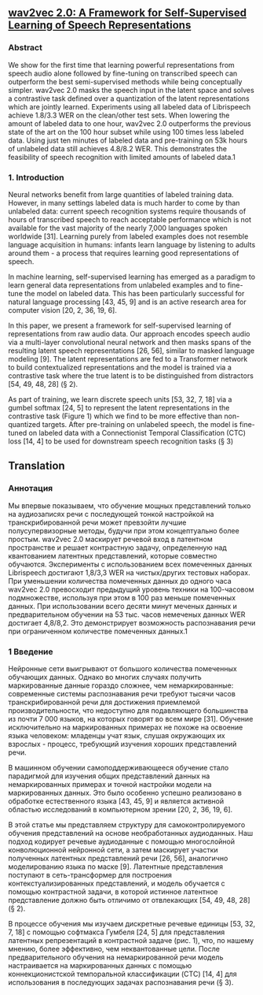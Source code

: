 ## [wav2vec 2.0: A Framework for Self-Supervised Learning of Speech Representations](https://arxiv.org/pdf/2006.11477)

### Abstract
We show for the first time that learning powerful representations from speech audio alone followed by fine-tuning on transcribed speech can outperform the best semi-supervised methods while being conceptually simpler. wav2vec 2.0 masks the speech input in the latent space and solves a contrastive task defined over a quantization of the latent representations which are jointly learned. Experiments using all labeled data of Librispeech achieve 1.8/3.3 WER on the clean/other test sets. When lowering the amount of labeled data to one hour, wav2vec 2.0 outperforms the previous state of the art on the 100 hour subset while using 100 times less labeled data. Using just ten minutes of labeled data and pre-training on 53k hours of unlabeled data still achieves 4.8/8.2 WER. This demonstrates the feasibility of speech recognition with limited amounts of labeled data.1

### 1. Introduction 
Neural networks benefit from large quantities of labeled training data. However, in many settings labeled data is much harder to come by than unlabeled data: current speech recognition systems require thousands of hours of transcribed speech to reach acceptable performance which is not available for the vast majority of the nearly 7,000 languages spoken worldwide [31]. Learning purely from labeled examples does not resemble language acquisition in humans: infants learn language by listening to adults around them - a process that requires learning good representations of speech. 

In machine learning, self-supervised learning has emerged as a paradigm to learn general data representations from unlabeled examples and to fine-tune the model on labeled data. This has been particularly successful for natural language processing [43, 45, 9] and is an active research area for computer vision [20, 2, 36, 19, 6]. 

In this paper, we present a framework for self-supervised learning of representations from raw audio data. Our approach encodes speech audio via a multi-layer convolutional neural network and then masks spans of the resulting latent speech representations [26, 56], similar to masked language modeling [9]. The latent representations are fed to a Transformer network to build contextualized representations and the model is trained via a contrastive task where the true latent is to be distinguished from distractors [54, 49, 48, 28] (§ 2). 

As part of training, we learn discrete speech units [53, 32, 7, 18] via a gumbel softmax [24, 5] to represent the latent representations in the contrastive task (Figure 1) which we find to be more effective than non-quantized targets. After pre-training on unlabeled speech, the model is fine-tuned on labeled data with a Connectionist Temporal Classification (CTC) loss [14, 4] to be used for downstream speech recognition tasks (§ 3)

## Translation

### Аннотация
Мы впервые показываем, что обучение мощных представлений только на аудиозаписях речи с последующей тонкой настройкой на транскрибированной речи может превзойти лучшие полусупервизорные методы, будучи при этом концептуально более простым. wav2vec 2.0 маскирует речевой вход в латентном пространстве и решает контрастную задачу, определенную над квантованием латентных представлений, которые совместно обучаются. Эксперименты с использованием всех помеченных данных Librispeech достигают 1,8/3,3 WER на чистых/других тестовых наборах. При уменьшении количества помеченных данных до одного часа wav2vec 2.0 превосходит предыдущий уровень техники на 100-часовом подмножестве, используя при этом в 100 раз меньше помеченных данных. При использовании всего десяти минут меченых данных и предварительном обучении на 53 тыс. часов немеченых данных WER достигает 4,8/8,2. Это демонстрирует возможность распознавания речи при ограниченном количестве помеченных данных.1 

### 1 Введение

Нейронные сети выигрывают от большого количества помеченных обучающих данных. Однако во многих случаях получить маркированные данные гораздо сложнее, чем немаркированные: современные системы распознавания речи требуют тысячи часов транскрибированной речи для достижения приемлемой производительности, что недоступно для подавляющего большинства из почти 7 000 языков, на которых говорят во всем мире [31]. Обучение исключительно на маркированных примерах не похоже на освоение языка человеком: младенцы учат язык, слушая окружающих их взрослых - процесс, требующий изучения хороших представлений речи. 

В машинном обучении самоподдерживающееся обучение стало парадигмой для изучения общих представлений данных на немаркированных примерах и точной настройки модели на маркированных данных. Это было особенно успешно реализовано в обработке естественного языка [43, 45, 9] и является активной областью исследований в компьютерном зрении [20, 2, 36, 19, 6]. 

В этой статье мы представляем структуру для самоконтролируемого обучения представлений на основе необработанных аудиоданных. Наш подход кодирует речевые аудиоданные с помощью многослойной конволюционной нейронной сети, а затем маскирует участки полученных латентных представлений речи [26, 56], аналогично моделированию языка по маске [9]. Латентные представления поступают в сеть-трансформер для построения контекстуализированных представлений, и модель обучается с помощью контрастной задачи, в которой истинное латентное представление должно быть отличимо от отвлекающих [54, 49, 48, 28] (§ 2). 

В процессе обучения мы изучаем дискретные речевые единицы [53, 32, 7, 18] с помощью софтмакса Гумбеля [24, 5] для представления латентных репрезентаций в контрастной задаче (рис. 1), что, по нашему мнению, более эффективно, чем неквантованные цели. После предварительного обучения на немаркированной речи модель настраивается на маркированных данных с помощью коннекционистской темпоральной классификации (CTC) [14, 4] для использования в последующих задачах распознавания речи (§ 3).
